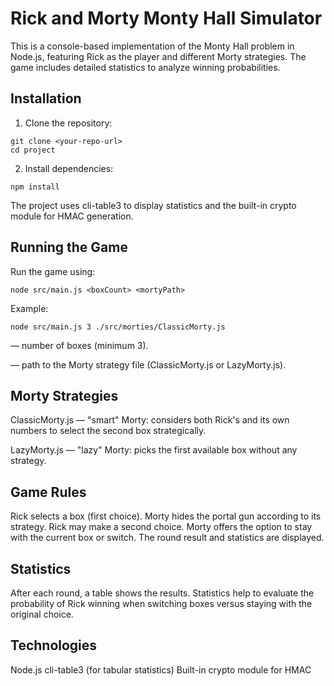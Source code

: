 # Rick and Morty Monty Hall Simulator

This is a console-based implementation of the Monty Hall problem in Node.js, featuring Rick as the player and different Morty strategies. The game includes detailed statistics to analyze winning probabilities.

## Installation

1. Clone the repository:

```
git clone <your-repo-url>
cd project
```

2. Install dependencies:

```
npm install
```

The project uses cli-table3 to display statistics and the built-in crypto module for HMAC generation.


## Running the Game

Run the game using:
```
node src/main.js <boxCount> <mortyPath>
```

Example:
```
node src/main.js 3 ./src/morties/ClassicMorty.js
```

<boxCount> — number of boxes (minimum 3).

<mortyPath> — path to the Morty strategy file (ClassicMorty.js or LazyMorty.js).

## Morty Strategies

ClassicMorty.js — "smart" Morty: considers both Rick's and its own numbers to select the second box strategically.

LazyMorty.js — "lazy" Morty: picks the first available box without any strategy.

## Game Rules

Rick selects a box (first choice).
Morty hides the portal gun according to its strategy.
Rick may make a second choice.
Morty offers the option to stay with the current box or switch.
The round result and statistics are displayed.

## Statistics

After each round, a table shows the results.
Statistics help to evaluate the probability of Rick winning when switching boxes versus staying with the original choice.

## Technologies
Node.js
cli-table3 (for tabular statistics)
Built-in crypto module for HMAC